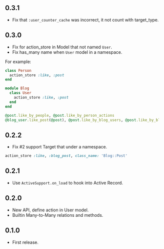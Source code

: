 0.3.1
-----

- Fix that `:user_counter_cache` was incorrect, it not count with target_type.

0.3.0
-----

- Fix for action_store in Model that not named `User`.
- Fix has_many name when `User` model in a namespace.

For example:

```rb
class Person
  action_store :like, :post
end

module Blog
  class User
    action_store :like, :post
  end
end

@post.like_by_people, @post.like_by_person_actions
@blog_user.like_post(@post), @post.like_by_blog_users, @post.like_by_blog_user_actions
```

0.2.2
-----

- Fix #2 support Target that under a namespace.

```rb
action_store :like, :blog_post, class_name: 'Blog::Post'
```

0.2.1
-----

- Use `ActiveSupport.on_load` to hook into Active Record.

0.2.0
-----

- New API, define action in User model.
- Builtin Many-to-Many relations and methods.

0.1.0
-----

- First release.
